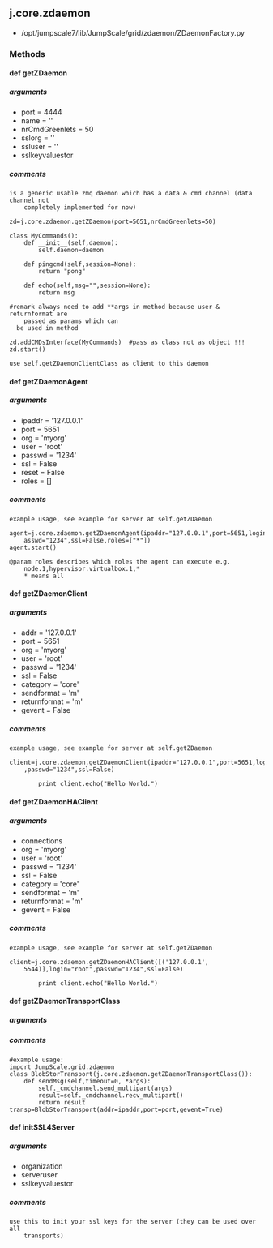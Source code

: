 ## j.core.zdaemon

- /opt/jumpscale7/lib/JumpScale/grid/zdaemon/ZDaemonFactory.py

### Methods

#### def getZDaemon 

##### arguments

- port = 4444
- name = ''
- nrCmdGreenlets = 50
- sslorg = ''
- ssluser = ''
- sslkeyvaluestor

##### comments

```
is a generic usable zmq daemon which has a data & cmd channel (data channel not
    completely implemented for now)

zd=j.core.zdaemon.getZDaemon(port=5651,nrCmdGreenlets=50)

class MyCommands():
    def __init__(self,daemon):
        self.daemon=daemon

    def pingcmd(self,session=None):
        return "pong"

    def echo(self,msg="",session=None):
        return msg

#remark always need to add **args in method because user & returnformat are
    passed as params which can
  be used in method

zd.addCMDsInterface(MyCommands)  #pass as class not as object !!!
zd.start()

use self.getZDaemonClientClass as client to this daemon

```

#### def getZDaemonAgent 

##### arguments

- ipaddr = '127.0.0.1'
- port = 5651
- org = 'myorg'
- user = 'root'
- passwd = '1234'
- ssl = False
- reset = False
- roles = []

##### comments

```
example usage, see example for server at self.getZDaemon

agent=j.core.zdaemon.getZDaemonAgent(ipaddr="127.0.0.1",port=5651,login="root",p
    asswd="1234",ssl=False,roles=["*"])
agent.start()

@param roles describes which roles the agent can execute e.g.
    node.1,hypervisor.virtualbox.1,*
    * means all

```

#### def getZDaemonClient 

##### arguments

- addr = '127.0.0.1'
- port = 5651
- org = 'myorg'
- user = 'root'
- passwd = '1234'
- ssl = False
- category = 'core'
- sendformat = 'm'
- returnformat = 'm'
- gevent = False

##### comments

```
example usage, see example for server at self.getZDaemon

client=j.core.zdaemon.getZDaemonClient(ipaddr="127.0.0.1",port=5651,login="root"
    ,passwd="1234",ssl=False)

        print client.echo("Hello World.")

```

#### def getZDaemonHAClient 

##### arguments

- connections
- org = 'myorg'
- user = 'root'
- passwd = '1234'
- ssl = False
- category = 'core'
- sendformat = 'm'
- returnformat = 'm'
- gevent = False

##### comments

```
example usage, see example for server at self.getZDaemon

client=j.core.zdaemon.getZDaemonHAClient([('127.0.0.1',
    5544)],login="root",passwd="1234",ssl=False)

        print client.echo("Hello World.")

```

#### def getZDaemonTransportClass 

##### arguments

##### comments

```
#example usage:
import JumpScale.grid.zdaemon
class BlobStorTransport(j.core.zdaemon.getZDaemonTransportClass()):
    def sendMsg(self,timeout=0, *args):
        self._cmdchannel.send_multipart(args)
        result=self._cmdchannel.recv_multipart()
        return result
transp=BlobStorTransport(addr=ipaddr,port=port,gevent=True)

```

#### def initSSL4Server 

##### arguments

- organization
- serveruser
- sslkeyvaluestor

##### comments

```
use this to init your ssl keys for the server (they can be used over all
    transports)

```


